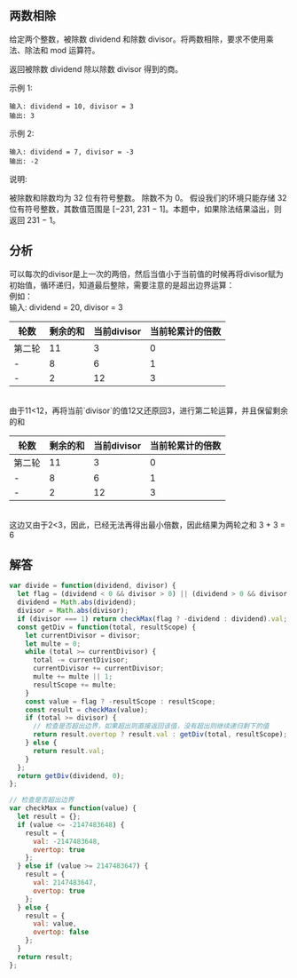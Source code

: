 ## 两数相除

给定两个整数，被除数 dividend 和除数 divisor。将两数相除，要求不使用乘法、除法和 mod 运算符。

返回被除数 dividend 除以除数 divisor 得到的商。

示例 1:

```
输入: dividend = 10, divisor = 3
输出: 3
```

示例 2:

```
输入: dividend = 7, divisor = -3
输出: -2
```

说明:

被除数和除数均为 32 位有符号整数。
除数不为 0。
假设我们的环境只能存储 32 位有符号整数，其数值范围是 [−231, 231 − 1]。本题中，如果除法结果溢出，则返回 231 − 1。

## 分析
可以每次的divisor是上一次的两倍，然后当值小于当前值的时候再将divisor赋为初始值，循环递归，知道最后整除，需要注意的是超出边界运算：  
例如：  
输入: dividend = 20, divisor = 3  

|轮数|剩余的和|当前divisor|当前轮累计的倍数| 
|--|--|--|--|  
|第二轮|11|3|0|
|-|8|6|1|
|-|2|12|3|  
<br/>
由于11<12，再将当前`divisor`的值12又还原回3，进行第二轮运算，并且保留剩余的和  

|轮数|剩余的和|当前divisor|当前轮累计的倍数| 
|--|--|--|--|  
|第二轮|11|3|0|
|-|8|6|1|
|-|2|12|3|  
<br/>
这边又由于2<3，因此，已经无法再得出最小倍数，因此结果为两轮之和 3 + 3 = 6

## 解答

```javascript
var divide = function(dividend, divisor) {
  let flag = (dividend < 0 && divisor > 0) || (dividend > 0 && divisor < 0);
  dividend = Math.abs(dividend);
  divisor = Math.abs(divisor);
  if (divisor === 1) return checkMax(flag ? -dividend : dividend).val;
  const getDiv = function(total, resultScope) {
    let currentDivisor = divisor;
    let multe = 0;
    while (total >= currentDivisor) {
      total -= currentDivisor;
      currentDivisor += currentDivisor;
      multe += multe || 1;
      resultScope += multe;
    }
    const value = flag ? -resultScope : resultScope;
    const result = checkMax(value);
    if (total >= divisor) {
      // 检查是否超出边界，如果超出则直接返回该值，没有超出则继续递归剩下的值
      return result.overtop ? result.val : getDiv(total, resultScope);
    } else {
      return result.val;
    }
  };
  return getDiv(dividend, 0);
};

// 检查是否超出边界
var checkMax = function(value) {
  let result = {};
  if (value <= -2147483648) {
    result = {
      val: -2147483648,
      overtop: true
    };
  } else if (value >= 2147483647) {
    result = {
      val: 2147483647,
      overtop: true
    };
  } else {
    result = {
      val: value,
      overtop: false
    };
  }
  return result;
};
```
